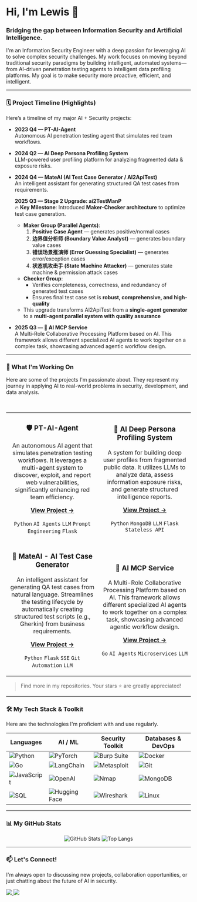 # Hi, I'm Lewis 👋

### Bridging the gap between Information Security and Artificial Intelligence.

I'm an Information Security Engineer with a deep passion for leveraging AI to solve complex security challenges. My work focuses on moving beyond traditional security paradigms by building intelligent, automated systems—from AI-driven penetration testing agents to intelligent data profiling platforms. My goal is to make security more proactive, efficient, and intelligent.

---

### 🗓️ Project Timeline (Highlights)

Here’s a timeline of my major AI + Security projects:

- **2023 Q4 — PT-AI-Agent**  
  Autonomous AI penetration testing agent that simulates red team workflows.  

- **2024 Q2 — AI Deep Persona Profiling System**  
  LLM-powered user profiling platform for analyzing fragmented data & exposure risks.  

- **2024 Q4 — MateAI (AI Test Case Generator / AI2ApiTest)**  
  An intelligent assistant for generating structured QA test cases from requirements.  

  **2025 Q3 — Stage 2 Upgrade: ai2TestManP**  
  🔥 **Key Milestone**: Introduced **Maker-Checker architecture** to optimize test case generation.  
  - **Maker Group (Parallel Agents)**:  
    1. **Positive Case Agent** — generates positive/normal cases  
    2. **边界值分析师 (Boundary Value Analyst)** — generates boundary value cases  
    3. **错误场景推演师 (Error Guessing Specialist)** — generates error/exception cases  
    4. **状态机攻击手 (State Machine Attacker)** — generates state machine & permission attack cases  
  - **Checker Group**:  
    - Verifies completeness, correctness, and redundancy of generated test cases  
    - Ensures final test case set is **robust, comprehensive, and high-quality**  
  - This upgrade transforms AI2ApiTest from a **single-agent generator** to a **multi-agent parallel system with quality assurance**  

- **2025 Q3 — 🤝 AI MCP Service**  
  A Multi-Role Collaborative Processing Platform based on AI. This framework allows different specialized AI agents to work together on a complex task, showcasing advanced agentic workflow design.

---

### 🚀 What I'm Working On

Here are some of the projects I'm passionate about. They represent my journey in applying AI to real-world problems in security, development, and data analysis.

<br>

<table>
  <tr>
    <td width="50%">
      <h3 align="center">🛡️ PT-AI-Agent</h3>
      <p align="center">
        An autonomous AI agent that simulates penetration testing workflows. It leverages a multi-agent system to discover, exploit, and report web vulnerabilities, significantly enhancing red team efficiency.
      </p>
      <p align="center">
        <a href="https://github.com/letmego2022/PT-AI-agent" target="_blank"><strong>View Project →</strong></a>
      </p>
      <p align="center">
        <code>Python</code> <code>AI Agents</code> <code>LLM</code> <code>Prompt Engineering</code> <code>Flask</code>
      </p>
    </td>
    <td width="50%">
      <h3 align="center">🔎 AI Deep Persona Profiling System</h3>
      <p align="center">
        A system for building deep user profiles from fragmented public data. It utilizes LLMs to analyze data, assess information exposure risks, and generate structured intelligence reports.
      </p>
       <p align="center">
        <a href="https://github.com/letmego2022/AI-Deep-Persona-Profiling-System" target="_blank"><strong>View Project →</strong></a>
      </p>
      <p align="center">
        <code>Python</code> <code>MongoDB</code> <code>LLM</code> <code>Flask</code> <code>Stateless API</code>
      </p>
    </td>
  </tr>
  <tr>
    <td width="50%">
      <h3 align="center">🤖 MateAI - AI Test Case Generator</h3>
      <p align="center">
        An intelligent assistant for generating QA test cases from natural language. Streamlines the testing lifecycle by automatically creating structured test scripts (e.g., Gherkin) from business requirements.
      </p>
      <p align="center">
        <a href="https://github.com/letmego2022/AI2ApiTest" target="_blank"><strong>View Project →</strong></a>
      </p>
      <p align="center">
        <code>Python</code> <code>Flask</code> <code>SSE</code> <code>Git Automation</code> <code>LLM</code>
      </p>
    </td>
    <td width="50%">
      <h3 align="center">🤝 AI MCP Service</h3>
      <p align="center">
        A Multi-Role Collaborative Processing Platform based on AI. This framework allows different specialized AI agents to work together on a complex task, showcasing advanced agentic workflow design.
      </p>
      <p align="center">
        <a href="https://github.com/letmego2022/ai_mcp_service" target="_blank"><strong>View Project →</strong></a>
      </p>
      <p align="center">
        <code>Go</code> <code>AI Agents</code> <code>Microservices</code> <code>LLM</code>
      </p>
    </td>
  </tr>
</table>

> Find more in my repositories. Your stars ⭐ are greatly appreciated!

---

### 🛠️ My Tech Stack & Toolkit

Here are the technologies I'm proficient with and use regularly.

| Languages | AI / ML | Security Toolkit | Databases & DevOps |
|---|---|---|---|
| ![Python](https://img.shields.io/badge/-Python-3776AB?style=for-the-badge&logo=python&logoColor=white) | ![PyTorch](https://img.shields.io/badge/-PyTorch-EE4C2C?style=for-the-badge&logo=pytorch&logoColor=white) | ![Burp Suite](https://img.shields.io/badge/-Burp%20Suite-FF6600?style=for-the-badge&logo=burpsuite&logoColor=white) | ![Docker](https://img.shields.io/badge/-Docker-2496ED?style=for-the-badge&logo=docker&logoColor=white) |
| ![Go](https://img.shields.io/badge/-Go-00ADD8?style=for-the-badge&logo=go&logoColor=white) | ![LangChain](https://img.shields.io/badge/-LangChain-2A3847?style=for-the-badge) | ![Metasploit](https://img.shields.io/badge/-Metasploit-DC2D19?style=for-the-badge&logo=metasploit&logoColor=white) | ![Git](https://img.shields.io/badge/-Git-F05032?style=for-the-badge&logo=git&logoColor=white) |
| ![JavaScript](https://img.shields.io/badge/-JavaScript-F7DF1E?style=for-the-badge&logo=javascript&logoColor=black) | ![OpenAI](https://img.shields.io/badge/-OpenAI-412991?style=for-the-badge&logo=openai&logoColor=white) | ![Nmap](https://img.shields.io/badge/-Nmap-000000?style=for-the-badge&logo=nmap&logoColor=white) | ![MongoDB](https://img.shields.io/badge/-MongoDB-47A248?style=for-the-badge&logo=mongodb&logoColor=white) |
| ![SQL](https://img.shields.io/badge/-SQL-4479A1?style=for-the-badge&logo=mysql&logoColor=white) | ![Hugging Face](https://img.shields.io/badge/-Hugging%20Face-FFD21E?style=for-the-badge&logo=huggingface&logoColor=black) | ![Wireshark](https://img.shields.io/badge/-Wireshark-1679A7?style=for-the-badge&logo=wireshark&logoColor=white) | ![Linux](https://img.shields.io/badge/-Linux-FCC624?style=for-the-badge&logo=linux&logoColor=black) |


---

### 📊 My GitHub Stats

<p align="center">
  <img src="https://github-readme-stats.vercel.app/api?username=letmego2022&show_icons=true&theme=dracula&hide_title=true&count_private=true" alt="GitHub Stats" />
  <img src="https://github-readme-stats.vercel.app/api/top-langs/?username=letmego2022&layout=compact&theme=dracula" alt="Top Langs" />
</p>

---

### 📫 Let's Connect!

I'm always open to discussing new projects, collaboration opportunities, or just chatting about the future of AI in security.

<p align="left">
  <a href="mailto:xf010101xf@gmail.com" target="_blank">
    <img src="https://img.shields.io/badge/-Email-D14836?style=for-the-badge&logo=gmail&logoColor=white" />
  </a>
  <a href="https://blog.csdn.net/qq_26692927?type=blog" target="_blank">
    <img src="https://img.shields.io/badge/-CSDN-C30D23?style=for-the-badge&logo=csdn&logoColor=white" />
  </a>
</p>
